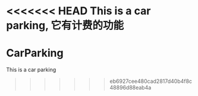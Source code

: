 <<<<<<< HEAD
This is a car parking,
它有计费的功能
=======
CarParking
==========

This is a car parking 
>>>>>>> eb6927cee480cad2817d40b4f8c48896d88eab4a
